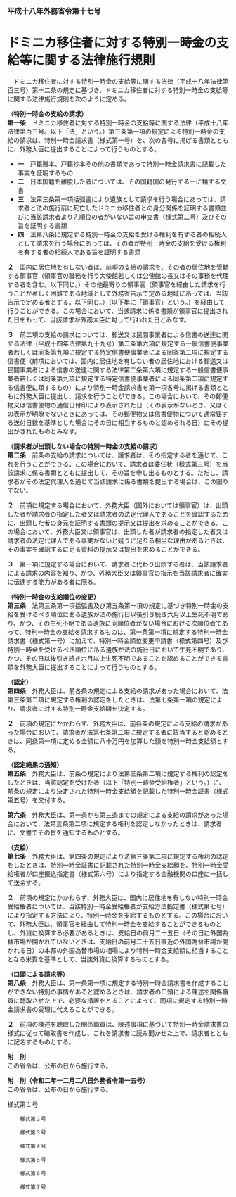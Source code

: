 ### 平成十八年外務省令第十七号  
# ドミニカ移住者に対する特別一時金の支給等に関する法律施行規則  
　ドミニカ移住者に対する特別一時金の支給等に関する法律（平成十八年法律第百三号）第十二条の規定に基づき、ドミニカ移住者に対する特別一時金の支給等に関する法律施行規則を次のように定める。  
  
**（特別一時金の支給の請求）**  
**第一条**　ドミニカ移住者に対する特別一時金の支給等に関する法律（平成十八年法律第百三号。以下「法」という。）第三条第一項の規定による特別一時金の支給の請求は、特別一時金請求書（様式第一号）を、次の各号に掲げる書類とともに、外務大臣に提出することによって行うものとする。  
* **一**　戸籍謄本、戸籍抄本その他の書類であって特別一時金請求書に記載した事実を証明するもの  
* **二**　日本国籍を離脱した者については、その国籍国の発行する一に類する文書  
* **三**　法第三条第一項括弧書により遺族として請求を行う場合にあっては、請求者と法の施行前に死亡したドミニカ移住者との身分関係を証明する書類並びに当該請求者より先順位の者がいない旨の申立書（様式第二号）及びその旨を証明する書類  
* **四**　法第八条に規定する特別一時金の支給を受ける権利を有する者の相続人として請求を行う場合にあっては、その者が特別一時金の支給を受ける権利を有する者の相続人である旨を証明する書類  
  
**２**　国内に居住地を有しない者は、前項の支給の請求を、その者の居住地を管轄する領事官（領事官の職務を行う大使館若しくは公使館の長又はその事務を代理する者を含む。以下同じ。）その他最寄りの領事官（領事官を経由した請求を行うことが著しく困難である地域として外務省告示で定める地域にあっては、当該告示で定める者とする。以下同じ。）（以下単に「領事官」という。）を経由して行うことができる。この場合において、当該請求に係る書類が領事官に提出された日をもって、当該請求が外務大臣に対して行われた日とみなす。  
  
**３**　前二項の支給の請求については、郵送又は民間事業者による信書の送達に関する法律（平成十四年法律第九十九号）第二条第六項に規定する一般信書便事業者若しくは同条第九項に規定する特定信書便事業者による同条第二項に規定する信書便（前項においては、国内に居住地を有しない者の居住地における郵送又は民間事業者による信書の送達に関する法律第二条第六項に規定する一般信書便事業者若しくは同条第九項に規定する特定信書便事業者による同条第二項に規定する信書便に類するもの）により特別一時金請求書を第一項各号に掲げる書類とともに外務大臣に提出し、請求を行うことができる。この場合において、その郵便物又は信書便物の通信日付印により表示された日（その表示がないとき、又はその表示が明瞭でないときにあっては、その郵便物又は信書便物について通常要する送付日数を基準とした場合にその日に相当するものと認められる日）にその提出がされたものとみなす。  
  
**（請求者が出頭しない場合の特別一時金の支給の請求）**  
**第二条**　前条の支給の請求については、請求者は、その指定する者を通じて、これを行うことができる。この場合において、請求者は委任状（様式第三号）を当該請求に係る書類とともに提出して、その旨を申し出るものとする。ただし、請求者がその法定代理人を通じて当該請求に係る書類を提出する場合は、この限りでない。  
  
**２**　前項に規定する場合において、外務大臣（国外においては領事官）は、出頭した者が請求者の指定した者又は請求者の法定代理人であることを確認するために、出頭した者の身元を証明する書類の提示又は提出を求めることができる。この場合において、外務大臣又は領事官は、出頭した者が請求者の指定した者又は請求者の法定代理人である事実がないと疑うに足りる相当な理由があるときは、その事実を確認するに足る資料の提示又は提出を求めることができる。  
  
**３**　第一項に規定する場合において、請求者に代わり出頭する者は、当該請求者による請求の内容を知り、かつ、外務大臣又は領事官の指示を当該請求者に確実に伝達する能力がある者に限る。  
  
**（特別一時金の支給順位の変更）**  
**第三条**　法第三条第一項括弧書及び第五条第一項の規定に基づき特別一時金の支給を受けるべき順位にある遺族が法の施行日以後引き続き六月以上生死不明であり、かつ、その生死不明である遺族に同順位者がない場合における次順位者であって、特別一時金の支給を請求するものは、第一条第一項に規定する特別一時金請求書（様式第一号）に加えて、特別一時金順位変更申請書（様式第四号）及び特別一時金を受けるべき順位にある遺族が法の施行日において生死不明であり、かつ、その日以後引き続き六月以上生死不明であることを認めることができる書類を外務大臣に提出することによって行うものとする。  
  
**（認定）**  
**第四条**　外務大臣は、前各条の規定による支給の請求があった場合において、法第三条第二項に規定する権利の認定をしたときは、法第七条第一項の規定により、請求者に対する特別一時金支給額を決定する。  
  
**２**　前項の規定にかかわらず、外務大臣は、前各条の規定による支給の請求があった場合において、請求者が法第七条第二項に規定する者に該当すると認めるときは、同条第一項に定める金額に八十万円を加算した額を特別一時金支給額とする。  
  
**（認定結果の通知）**  
**第五条**　外務大臣は、前条の規定により法第三条第二項に規定する権利の認定をしたときは、当該認定を受けた者（以下「特別一時金受給権者」という。）に、前条の規定により決定された特別一時金支給額を記載した特別一時金証書（様式第五号）を交付する。  
  
**第六条**　外務大臣は、第一条から第三条までの規定による支給の請求があった場合において、法第三条第二項に規定する権利を認定しなかったときは、請求者に、文書でその旨を通知するものとする。  
  
**（支給）**  
**第七条**　外務大臣は、第四条の規定により法第三条第二項に規定する権利の認定をしたときは、特別一時金証書に記載された特別一時金支給額を、特別一時金受給権者が口座振込指定書（様式第六号）により指定する金融機関の口座に一括して送金する。  
  
**２**　前項の規定にかかわらず、外務大臣は、国内に居住地を有しない特別一時金受給権者については、当該特別一時金受給権者が支給方法指定書（様式第七号）により指定する方法により、特別一時金を支給するものとする。この場合において、外務大臣は、領事官を経由して特別一時金を支給することができるものとし、外貨に換算する必要があるときは、支給日の前月二十五日（その日に外国為替市場が開かれていないときは、支給日の前月二十五日直近の外国為替市場が開かれる日）の本邦の外国為替市場の相場により特別一時金支給額に相当することとなる米貨を基準として、当該外貨に換算するものとする。  
  
**（口頭による請求等）**  
**第八条**　外務大臣は、第一条第一項に規定する特別一時金請求書を作成することができない特別の事情があると認めるときは、請求者の口頭による陳述を関係職員に聴取させた上で、必要な措置をとることによって、同項に規定する特別一時金請求書の受理に代えることができる。  
  
**２**　前項の陳述を聴取した関係職員は、陳述事項に基づいて特別一時金請求書の様式に従って聴取書を作成し、これを請求者に読み聞かせた上で、請求者とともに記名するものとする。  
  
**附　則**  
この省令は、公布の日から施行する。  
  
**附　則（令和二年一二月二八日外務省令第一五号）**  
この省令は、公布の日から施行する。  
  
様式第１号
          
        様式第２号
          
        様式第３号
          
        様式第４号
          
        様式第５号
          
        様式第６号
          
        様式第７号
          
        